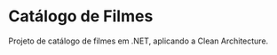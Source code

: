 <h1>Catálogo de Filmes</h1>

Projeto de catálogo de filmes em .NET, aplicando a Clean Architecture.
